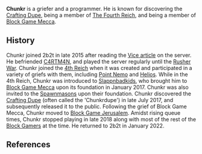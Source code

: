**Chunkr** is a griefer and a programmer. He is known for discovering the [Crafting Dupe](https://2b2t.miraheze.org/wiki/Duplication_Glitches#Crafting_Dupe), being a member of [The Fourth Reich](https://2b2t.miraheze.org/wiki/The_Fourth_Reich), and being a member of [Block Game Mecca](https://2b2t.miraheze.org/wiki/Block_Game_Mecca).

## History
Chunkr joined 2b2t in late 2015 after reading the [Vice article](https://www.vice.com/en/article/xywekq/the-worst-place-in-minecraft) on the server. He befriended [C4RTM4N](https://2b2t.miraheze.org/wiki/C4RTM4N), and played the server regularly until the [Rusher War](https://2b2t.miraheze.org/wiki/Rusher_War). Chunkr joined the [4th Reich](https://2b2t.miraheze.org/wiki/4th_Reich) when it was created and participated in a variety of griefs with them, including [Point Nemo](https://2b2t.miraheze.org/wiki/Point_Nemo) and [Helios](https://2b2t.miraheze.org/wiki/Helios). While in the 4th Reich, Chunkr was introduced to [Slappnbadkids](https://2b2t.miraheze.org/wiki/Slappnbadkids), who brought him to [Block Game Mecca](https://2b2t.miraheze.org/wiki/Block_Game_Mecca) upon its foundation in January 2017. Chunkr was also invited to the [Spawnmasons](https://2b2t.miraheze.org/wiki/Spawnmasons) upon their foundation.
Chunkr discovered the [Crafting Dupe](https://2b2t.miraheze.org/wiki/Duplication_Glitches#Crafting_Dupe) (often called the 'Chunkrdupe') in late July 2017, and subsequently released it to the public. Following the grief of Block Game Mecca, Chunkr moved to [Block Game Jerusalem](https://2b2t.miraheze.org/wiki/Block_Game_Jerusalem). Amidst rising queue times, Chunkr stopped playing in late 2018 along with most of the rest of the [Block Gamers](https://2b2t.miraheze.org/wiki/Block_Gamers) at the time. He returned to 2b2t in January 2022.

## References
